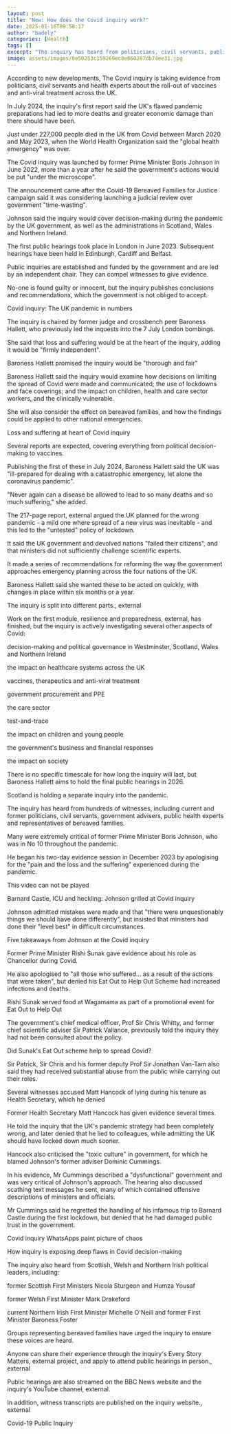 ```yaml
---
layout: post
title: "New: How does the Covid inquiry work?"
date: 2025-01-16T09:58:17
author: "badely"
categories: [Health]
tags: []
excerpt: "The inquiry has heard from politicians, civil servants, public health experts and bereaved families."
image: assets/images/8e50253c159269ec8e660287db74ee31.jpg
---
```


According to new developments, The Covid inquiry is taking evidence from politicians, civil servants and health experts about the roll-out of vaccines and anti-viral treatment across the UK.

In July 2024, the inquiry's first report said the UK's flawed pandemic preparations had led to more deaths and greater economic damage than there should have been.

Just under 227,000 people died in the UK from Covid between March 2020 and May 2023, when the World Health Organization said the "global health emergency" was over.

The Covid inquiry was launched by former Prime Minister Boris Johnson in June 2022, more than a year after he said the government's actions would be put "under the microscope".

The announcement came after the Covid-19 Bereaved Families for Justice campaign said it was considering launching a judicial review over government "time-wasting". 

Johnson said the inquiry would cover decision-making during the pandemic by the UK government, as well as the administrations in Scotland, Wales and Northern Ireland.

The first public hearings took place in London in June 2023. Subsequent hearings have been held in Edinburgh, Cardiff and Belfast.

Public inquiries are established and funded by the government and are led by an independent chair. They can compel witnesses to give evidence.

No-one is found guilty or innocent, but the inquiry publishes conclusions and recommendations, which the government is not obliged to accept.

Covid inquiry: The UK pandemic in numbers

The inquiry is chaired by former judge and crossbench peer Baroness Hallett, who previously led the inquests into the 7 July London bombings.

She said that loss and suffering would be at the heart of the inquiry, adding it would be "firmly independent". 

Baroness Hallett promised the inquiry would be "thorough and fair"

Baroness Hallett said the inquiry would examine how decisions on limiting the spread of Covid were made and communicated; the use of lockdowns and face coverings; and the impact on children, health and care sector workers, and the clinically vulnerable.

She will also consider the effect on bereaved families, and how the findings could be applied to other national emergencies. 

Loss and suffering at heart of Covid inquiry

Several reports are expected, covering everything from political decision-making to vaccines.

Publishing the first of these in July 2024, Baroness Hallett said the UK was "ill-prepared for dealing with a catastrophic emergency, let alone the coronavirus pandemic".

"Never again can a disease be allowed to lead to so many deaths and so much suffering," she added.

The 217-page report, external argued the UK planned for the wrong pandemic - a mild one where spread of a new virus was inevitable - and this led to the "untested" policy of lockdown.

It said the UK government and devolved nations "failed their citizens", and that ministers did not sufficiently challenge scientific experts. 

It made a series of recommendations for reforming the way the government approaches emergency planning across the four nations of the UK.

Baroness Hallett said she wanted these to be acted on quickly, with changes in place within six months or a year.

The inquiry is split into different parts., external

Work on the first module, resilience and preparedness, external, has finished, but the inquiry is actively investigating several other aspects of Covid: 

decision-making and political governance in Westminster, Scotland, Wales and Northern Ireland

the impact on healthcare systems across the UK

vaccines, therapeutics and anti-viral treatment

government procurement and PPE

the care sector

test-and-trace

the impact on children and young people

the government's business and financial responses

the impact on society

There is no specific timescale for how long the inquiry will last, but Baroness Hallett aims to hold the final public hearings in 2026. 

Scotland is holding a separate inquiry into the pandemic.

The inquiry has heard from hundreds of witnesses, including current and former politicians, civil servants, government advisers, public health experts and representatives of bereaved families. 

Many were extremely critical of former Prime Minister Boris Johnson, who was in No 10 throughout the pandemic. 

He began his two-day evidence session in December 2023 by apologising for the "pain and the loss and the suffering" experienced during the pandemic. 

This video can not be played

Barnard Castle, ICU and heckling: Johnson grilled at Covid inquiry

Johnson admitted mistakes were made and that "there were unquestionably things we should have done differently", but insisted that ministers had done their "level best" in difficult circumstances.

Five takeaways from Johnson at the Covid inquiry

Former Prime Minister Rishi Sunak gave evidence about his role as Chancellor during Covid. 

He also apologised to "all those who suffered... as a result of the actions that were taken", but denied his Eat Out to Help Out Scheme had increased infections and deaths.

Rishi Sunak served food at Wagamama as part of a promotional event for Eat Out to Help Out

The government's chief medical officer, Prof Sir Chris Whitty, and former chief scientific adviser Sir Patrick Vallance, previously told the inquiry they had not been consulted about the policy. 

Did Sunak's Eat Out scheme help to spread Covid?

Sir Patrick, Sir Chris and his former deputy Prof Sir Jonathan Van-Tam also said they had received substantial abuse from the public while carrying out their roles. 

Several witnesses accused Matt Hancock of lying during his tenure as Health Secretary, which he denied

Former Health Secretary Matt Hancock has given evidence several times.

He told the inquiry that the UK's pandemic strategy had been completely wrong, and later denied that he lied to colleagues, while admitting the UK should have locked down much sooner. 

Hancock also criticised the "toxic culture" in government, for which he blamed Johnson's former adviser Dominic Cummings.

In his evidence, Mr Cummings described a "dysfunctional" government and was very critical of Johnson's approach. The hearing also discussed scathing text messages he sent, many of which contained offensive descriptions of ministers and officials.

Mr Cummings said he regretted the handling of his infamous trip to Barnard Castle during the first lockdown, but denied that he had damaged public trust in the government. 

Covid inquiry WhatsApps paint picture of chaos

How inquiry is exposing deep flaws in Covid decision-making

The inquiry also heard from Scottish, Welsh and Northern Irish political leaders, including:

former Scottish First Ministers Nicola Sturgeon and Humza Yousaf

former Welsh First Minister Mark Drakeford

current Northern Irish First Minister Michelle O'Neill and former First Minister Baroness Foster

Groups representing bereaved families have urged the inquiry to ensure these voices are heard.

Anyone can share their experience through the inquiry's Every Story Matters, external project, and apply to attend public hearings in person., external

Public hearings are also streamed on the BBC News website and the inquiry's YouTube channel, external. 

In addition, witness transcripts are published on the inquiry website., external

Covid-19 Public Inquiry

